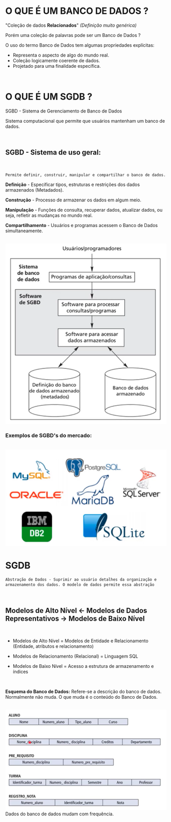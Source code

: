 # O QUE É UM BANCO DE DADOS ?

"Coleção de dados **Relacionados**" *(Definição muito genérica)*

Porém uma coleção de palavras pode ser um Banco de Dados ?

O uso do termo Banco de Dados tem algumas propriedades explícitas:

* Representa o aspecto de algo do mundo real.
* Coleção logicamente coerente de dados.
* Projetado para uma finalidade específica.
  
<br>

# O QUE É UM SGDB ?

SGBD - Sistema de Gerenciamento de Banco de Dados

Sistema computacional que permite que usuários mantenham um banco de dados.

<br>

## SGBD - Sistema de uso geral:
<br>

    Permite definir, construir, manipular e compartilhar o banco de dados.


**Definição** - Especificar tipos, estruturas e restrições dos dados armazenados (Metadados).

**Construção** - Processo de armazenar os dados em algum meio.

**Manipulação** - Funções de consulta, recuperar dados, atualizar dados, ou seja, refletir as mudanças no mundo real.

**Compartilhamento** - Usuários e programas acessem o Banco de Dados simultaneamente.

<br>
<img src="./assets/sistema_banco_dados.png" width="750" >

<br>

### Exemplos de SGBD's do mercado:

<br>
<img src="./assets/sgbds_exemplos.png" width="750" >

<br>

# SGDB

    Abstração de Dados - Suprimir ao usuário detalhes da organização e armazenamento dos dados. O modelo de dados permite essa abstração

<br>

## Modelos de Alto Nível <- Modelos de Dados Representativos -> Modelos de Baixo Nível

<br>

* Modelos de Alto Nível = Modelos de Entidade e Relacionamento (Entidade, atributos e relacionamento)

* Modelos de Relacionamento (Relacional) = Linguagem SQL

* Modelos de Baixo Nível = Acesso a estrutura de armazenamento e índices

<br>

**Esquema do Banco de Dados:** Refere-se a descrição do banco de dados. <br>
Normalmente não muda. O que muda é o conteúdo do Banco de Dados.

<br>
<img src="./assets/esquema_banco_de_dados.png" width="750" >

<br>
Dados do banco de dados mudam com frequência.

